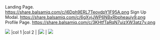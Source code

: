 

Landing Page.  https://share.balsamiq.com/c/i6Dph9ERL7TeovdpY1F95A.png
Sign Up Modal. https://share.balsamiq.com/c/6gXvjJWP6NBxRbpheauiy9.png
Profile Page. https://share.balsamiq.com/c/3KHtfTaRqN7uizXW3atz7v.png

<img src="https://share.balsamiq.com/c/3KHtfTaRqN7uizXW3atz7v.png" >
|col 1   |col 2    |
|<img src="https://share.balsamiq.com/c/i6Dph9ERL7TeovdpY1F95A.png"> | <img src="https://share.balsamiq.com/c/6gXvjJWP6NBxRbpheauiy9.png">


